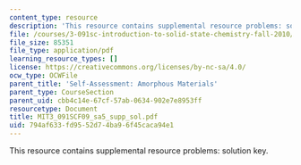 ```yaml
---
content_type: resource
description: 'This resource contains supplemental resource problems: solution key.'
file: /courses/3-091sc-introduction-to-solid-state-chemistry-fall-2010/794af633fd9552d74ba96f45caca94e1_MIT3_091SCF09_sa5_supp_sol.pdf
file_size: 85351
file_type: application/pdf
learning_resource_types: []
license: https://creativecommons.org/licenses/by-nc-sa/4.0/
ocw_type: OCWFile
parent_title: 'Self-Assessment: Amorphous Materials'
parent_type: CourseSection
parent_uid: cbb4c14e-67cf-57ab-0634-902e7e8953ff
resourcetype: Document
title: MIT3_091SCF09_sa5_supp_sol.pdf
uid: 794af633-fd95-52d7-4ba9-6f45caca94e1
---
```

This resource contains supplemental resource problems: solution key.